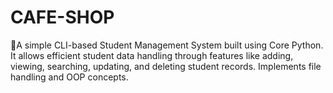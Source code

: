 # CAFE-SHOP
🏪A simple CLI-based Student Management System built using Core Python. It allows efficient student data handling through features like adding, viewing, searching, updating, and deleting student records. Implements file handling and OOP concepts.

